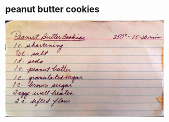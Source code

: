 peanut butter cookies
======================================
![Original Recipe](./imgs/peanut_butter_cookies.jpg "Original Recipe ")
